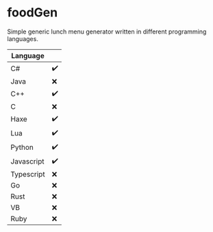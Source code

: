 # foodGen
Simple generic lunch menu generator written in different programming languages.

| Language  |  |
| ------------- | ------------- |
| C#  | ✔️  |
| Java  | ❌  |
| C++  | ✔️  |
| C  | ❌  |
| Haxe  | ✔️  |
| Lua  | ✔️  |
| Python  | ✔️  |
| Javascript  | ✔️  |
| Typescript  | ❌  |
| Go  | ❌  |
| Rust  | ❌  |
| VB  | ❌  |
| Ruby  | ❌  |
